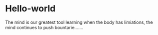 # Hello-world
The mind is our greatest tool
learning when the body has limiations, the mind continues to push bountarie.......
